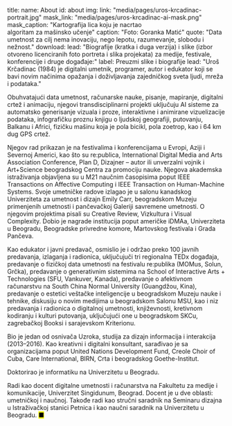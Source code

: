 title: 
    name: About
id: about 
img:
    link: "media/pages/uros-krcadinac-portrait.jpg"
    mask_link: "media/pages/uros-krcadinac-ai-mask.png"
    mask_caption: "Kartografija lica koju je nacrtao<br>algoritam za mašinsko učenje"
    caption: "Foto: Goranka Matić"
quote: "Data umetnost za cilj nema inovaciju, nego lepotu, razumevanje, slobodu i nežnost."
download:
    lead: "Biografije (kratka i duga verzija) i slike (izbor otvoreno licenciranih foto portreta i slika projekata) za medije, festivale, konferencije i druge događaje:"
    label: Preuzmi slike i biografije
lead: "<span>Uroš Krčadinac</span> (1984) je digitalni umetnik, programer, autor i edukator koji se bavi novim načinima opažanja i doživljavanja zajedničkog sveta ljudi, mreža i podataka."

Obuhvatajući data umetnost, računarske nauke, pisanje, mapiranje, digitalni crtež i animaciju, njegovi transdisciplinarni projekti uključuju AI sisteme za automatsko generisanje vizuala i proze, interaktivne i animirane vizuelizacije podataka, infografičku proznu knjigu o ljudskoj geografiji, putovanju, Balkanu i Africi, fizičku mašinu koja je pola bicikl, pola zoetrop, kao i 64 km dug GPS crtež.

Njegov rad prikazan je na festivalima i konferencijama u Evropi, Aziji i Severnoj Americi, kao što su re:publica, International Digital Media and Arts Association Conference, Plan D, Dizajner – autor ili unverzalni vojnik i Art+Science beogradskog Centra za promociju nauke. Njegova akademska istraživanja objavljena su u M21 naučnim časopisima poput IEEE Transactions on Affective Computing i IEEE Transaction on Human-Machine Systems. Svoje umetničke radove izlagao je u salonu kanadskog Univerziteta za umetnost i dizajn Emily Carr, beogradskom Muzeju primenjenih umetnosti i pančevačkoj Galeriji savremene umetnosti. O njegovim projektima pisali su Creative Review, Vizkultura i Visual Complexity. Dobio je nagrade institucija poput američke iDMAa, Univerziteta u Beogradu, Beogradske privredne komore, Martovskog festivala i Grada Pančeva. 

Kao edukator i javni predavač, osmislio je i održao preko 100 javnih predavanja, izlaganja i radionica, uključujuči tri regionalna TEDx događaja, predavanje o fizičkoj data umetnosti na festivalu re:publika (MOMus, Solun, Grčka), predavanje o generativnim sistemima na School of Interactive Arts + Technologies (SFU, Vankuver, Kanada), predavanje o afektivnom računarstvu na South China Normal University (Guangdžou, Kina), predavanje o estetici veštačke inteligencije u beogradskom Muzeju nauke i tehnike, diskusiju o novim medijima u beogradskom Salonu MSU, kao i niz predavanja i radionica o digitalnoj umetnosti, književnosti, kretivnom kodiranju i kulturi putovanja, uključujući one u beogradskom SKCu, zagrebačkoj Booksi i sarajevskom Kriterionu.

Bio je jedan od osnivača Uzroka, studija za dizajn informacija i interakcija (2013–2016). Kao kreativni i digitalni konsultant, sarađivao je sa organizacijama poput United Nations Development Fund, Creole Choir of Cuba, Care International, BIRN, Crta i beogradskog Goethe-Institut.  

Doktorirao je informatiku na Univerzitetu u Beogradu.

Radi kao docent digitalne umetnosti i računarstva na Fakultetu za medije i komunikacije, Univerzitet Singidunum, Beograd. Docent je u dve oblasti: umetničkoj i naučnoj. Takođe radi kao stručni saradnik na Seminaru dizajna u Istraživačkoj stanici Petnica i kao naučni saradnik na Univerzitetu u Beogradu. <mark>&#9632;</mark>